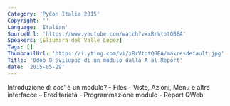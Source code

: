 ```yaml
---
Category: 'PyCon Italia 2015'
Copyright: ''
Language: 'Italian'
SourceUrl: 'https://www.youtube.com/watch?v=xRrVtotQBEA'
Speakers: [Eliumara del Valle Lopez]
Tags: []
ThumbnailUrl: 'https://i.ytimg.com/vi/xRrVtotQBEA/maxresdefault.jpg'
Title: 'Odoo 8 Sviluppo di un modulo dalla A al Report'
date: '2015-05-29'
---
```

Introduzione di cos’ è un modulo? - Files - Viste, Azioni, Menu e altre interfacce – Ereditarietà - Programmazione modulo - Report  QWeb
